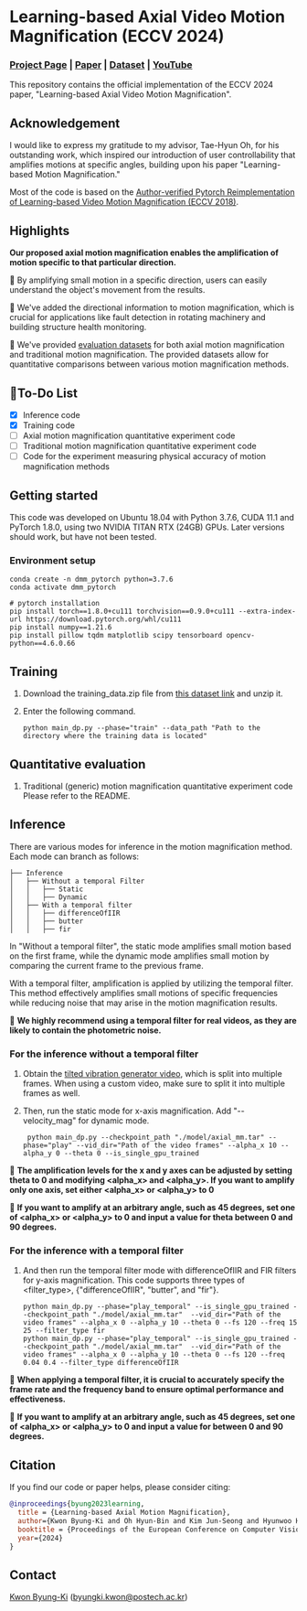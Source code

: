 # Learning-based Axial Video Motion Magnification (ECCV 2024)
### [Project Page](https://axial-momag.github.io/axial-momag/) | [Paper](https://arxiv.org/abs/2312.09551)  |  [Dataset](https://drive.google.com/drive/folders/1jB2aCfOlQGgAVAzv9lsMDfWlzEIHbYy0)  |  [YouTube](https://www.youtube.com/watch?v=rirtanavs34)
This repository contains the official implementation of the ECCV 2024 paper, "Learning-based Axial Video Motion Magnification".

## Acknowledgement
I would like to express my gratitude to my advisor, Tae-Hyun Oh, for his outstanding work, which inspired our introduction of user controllability that amplifies motions at specific angles, building upon his paper "Learning-based Motion Magnification."

Most of the code is based on the [Author-verified Pytorch Reimplementation of Learning-based Video Motion Magnification (ECCV 2018)](https://github.com/postech-ami/Deep-Motion-Mag-Pytorch).

## Highlights
**Our proposed axial motion magnification enables the amplification of motion specific to that particular direction.** 

🌟 By amplifying small motion in a specific direction, users can easily understand the object's movement from the results.

🌟 We've added the directional information to motion magnification, which is crucial for applications like fault detection in rotating machinery and building structure health monitoring.

🌟 We've provided [evaluation datasets](https://arxiv.org/abs/2312.09551) for both axial motion magnification and traditional motion magnification. The provided datasets allow for quantitative comparisons between various motion magnification methods.


## 💪To-Do List

- [x] Inference code
- [x] Training code
- [ ] Axial motion magnification quantitative experiment code
- [ ] Traditional motion magnification quantitative experiment code
- [ ] Code for the experiment measuring physical accuracy of motion magnification methods

## Getting started
This code was developed on Ubuntu 18.04 with Python 3.7.6, CUDA 11.1 and PyTorch 1.8.0, using two NVIDIA TITAN RTX (24GB) GPUs. 
Later versions should work, but have not been tested.

### Environment setup

```
conda create -n dmm_pytorch python=3.7.6
conda activate dmm_pytorch

# pytorch installation
pip install torch==1.8.0+cu111 torchvision==0.9.0+cu111 --extra-index-url https://download.pytorch.org/whl/cu111
pip install numpy==1.21.6
pip install pillow tqdm matplotlib scipy tensorboard opencv-python==4.6.0.66
```

## Training
1. Download the training_data.zip file from [this dataset link](https://drive.google.com/drive/folders/1jB2aCfOlQGgAVAzv9lsMDfWlzEIHbYy0) and unzip it.

2. Enter the following command.
    ```
    python main_dp.py --phase="train" --data_path "Path to the directory where the training data is located"
    ```
## Quantitative evaluation
1. Traditional (generic) motion magnification quantitative experiment code
    Please refer to the README.

## Inference
There are various modes for inference in the motion magnification method. Each mode can branch as follows:

    ├── Inference
    │   ├── Without a temporal Filter
    │   │   ├── Static
    │   │   ├── Dynamic
    │   ├── With a temporal filter   
    │   │   ├── differenceOfIIR
    │   │   ├── butter
    │   │   ├── fir

In "Without a temporal filter", the static mode amplifies small motion based on the first frame, while the dynamic mode amplifies small motion by comparing the current frame to the previous frame.

With a temporal filter, amplification is applied by utilizing the temporal filter. This method effectively amplifies small motions of specific frequencies while reducing noise that may arise in the motion magnification results.

🌟 **We highly recommend using a temporal filter for real videos, as they are likely to contain the photometric noise.** 

    
### For the inference without a temporal filter

1) Obtain the [tilted vibration generator video](https://drive.google.com/drive/folders/1Ql0re87ESWPrrZ_fHKWSMGdj34ddBfUn), which is split into multiple frames. When using a custom video, make sure to split it into multiple frames as well.

2) Then, run the static mode for x-axis magnification. Add "--velocity_mag" for dynamic mode.

        python main_dp.py --checkpoint_path "./model/axial_mm.tar" --phase="play" --vid_dir="Path of the video frames" --alpha_x 10 --alpha_y 0 --theta 0 --is_single_gpu_trained   

🌟 **The amplification levels for the x and y axes can be adjusted by setting theta to 0 and modifying <alpha_x> and <alpha_y>. If you want to amplify only one axis, set either <alpha_x> or <alpha_y> to 0** 

🌟 **If you want to amplify at an arbitrary angle, such as 45 degrees, set one of <alpha_x> or <alpha_y> to 0 and input a value for theta between 0 and 90 degrees.** 

### For the inference with a temporal filter

1) And then run the temporal filter mode with differenceOfIIR and FIR filters for y-axis magnification. This code supports three types of <filter_type>, {"differenceOfIIR", "butter", and "fir"}.
      
       python main_dp.py --phase="play_temporal" --is_single_gpu_trained --checkpoint_path "./model/axial_mm.tar"  --vid_dir="Path of the video frames" --alpha_x 0 --alpha_y 10 --theta 0 --fs 120 --freq 15 25 --filter_type fir 
       python main_dp.py --phase="play_temporal" --is_single_gpu_trained --checkpoint_path "./model/axial_mm.tar"  --vid_dir="Path of the video frames" --alpha_x 0 --alpha_y 10 --theta 0 --fs 120 --freq 0.04 0.4 --filter_type differenceOfIIR 

🌟 **When applying a temporal filter, it is crucial to accurately specify the frame rate <fs> and the frequency band <freq> to ensure optimal performance and effectiveness.** 

🌟 **If you want to amplify at an arbitrary angle, such as 45 degrees, set one of <alpha_x> or <alpha_y> to 0 and input a value for <theta> between 0 and 90 degrees.** 

## Citation
If you find our code or paper helps, please consider citing:
````BibTeX
@inproceedings{byung2023learning,
  title = {Learning-based Axial Motion Magnification},
  author={Kwon Byung-Ki and Oh Hyun-Bin and Kim Jun-Seong and Hyunwoo Ha and Tae-Hyun Oh},
  booktitle = {Proceedings of the European Conference on Computer Vision (ECCV)},
  year={2024}
}
````

## Contact
[Kwon Byung-Ki](https://sites.google.com/view/kwon-byung--ki/%ED%99%88) (byungki.kwon@postech.ac.kr)
